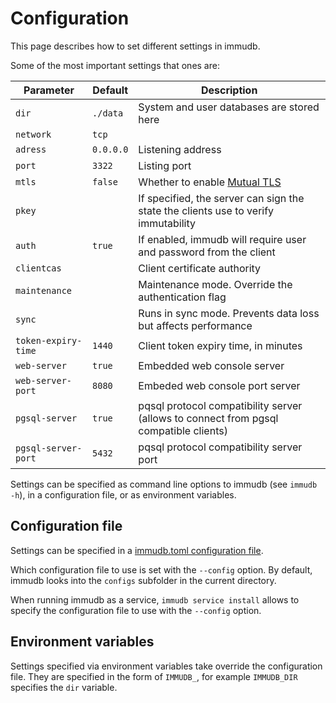 
# Configuration

This page describes how to set different settings in immudb.

Some of the most important settings that ones are:

| Parameter         | Default | Description                                                                              |
|-------------------|---------|------------------------------------------------------------------------------------------|
| `dir`               | `./data`  | System and user databases are stored here                                                |
| `network`           | `tcp`     |                                                                                          |
| `adress`            | `0.0.0.0` | Listening address                                                                        |
| `port`              | `3322`    | Listing port                                                                             |
| `mtls`              | `false`   | Whether to enable [Mutual TLS](https://en.wikipedia.org/wiki/Mutual_authentication#mTLS) |
| `pkey`              |         | If specified, the server can sign the state the clients use to verify immutability       |
| `auth`              | `true`    | If enabled, immudb will require user and password from the client                        |
| `clientcas`         |         | Client certificate authority                                                             |
| `maintenance`       |         | Maintenance mode. Override the authentication flag                                       |
| `sync`              |         | Runs in sync mode. Prevents data loss but affects performance                            |
| `token-expiry-time` | `1440`    | Client token expiry time, in minutes                                                     |
| `web-server`         | `true`   | Embedded web console server                                                     |
| `web-server-port`    | `8080`   | Embeded web console port server                                                     |
| `pgsql-server`    | `true`   | pqsql protocol compatibility server (allows to connect from pgsql compatible clients)                                                     |
| `pgsql-server-port`    | `5432`   | pqsql protocol compatibility server port                                                      |

Settings can be specified as command line options to immudb (see `immudb -h`), in a configuration file, or as environment variables.

<WrappedSection>

## Configuration file

Settings can be specified in a [immudb.toml configuration file](https://raw.githubusercontent.com/codenotary/immudb/master/configs/immudb.toml).

Which configuration file to use is set with the `--config` option. By default, immudb looks into the `configs` subfolder in the current directory.

When running immudb as a service, `immudb service install` allows to specify the configuration file to use with the `--config` option.

</WrappedSection>

<WrappedSection>

## Environment variables

Settings specified via environment variables take override the configuration file. They are specified in the form of `IMMUDB_`, for example `IMMUDB_DIR` specifies the `dir` variable.

</WrappedSection>
